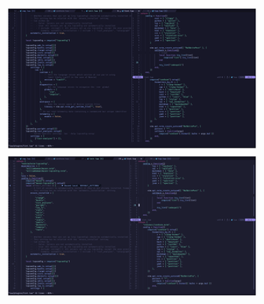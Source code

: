 ![Alt_test](https://github.com/Vallen217/eidolon.nvim/blob/main/screenshots/lighter_bg_1.png?raw=true)

![Alt test](https://github.com/Vallen217/eidolon.nvim/blob/main/screenshots/lighter_bg_2.png?raw=true)
